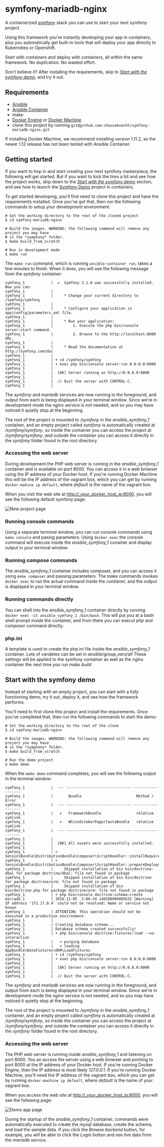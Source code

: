# symfony-mariadb-nginx

A containerized [symfony](https://symfony.com/) stack you can use to start your next symfony project.

Using this framework you're instantly developing your app in containers, plus you automatically get built-in tools that will deploy your app directly to Kubernetes or Openshift.

Start with containers and deploy with containers, all within the same framework. No duplication. No wasted effort.

Don't believe it? After installing the requirements, skip to *[Start with the symfony demo](#symfony-demo)*, and try it out.

## Requirements

- [Ansible](http://docs.ansible.com/ansible/intro_installation.html)
- [Ansible Container](https://github.com/ansible/ansible-container)
- make
- [Docker Engine](https://www.docker.com/products/docker-engine) or [Docker Machine](https://docs.docker.com/machine/install-machine/)
- clone this project by running `git@github.com:chouseknecht/symfony-mariadb-nginx.git`

If installing Docker Machine, we recommend installing version 1.11.2, as the newer 1.12 release has not been tested with Ansible Container.

## Getting started

If you want to hop in and start creating your next symfony masterpiece, the following will get started. But if you want to kick the tires a bit and see how the project works, skip down to the *[Start with the symfony demo](#symfony-demo)* section, and see how to launch the [Symfony Demo](https://github.com/symfony/symfony-demo) project in containers.

To get started developing, you'll first need to clone this project and have the requirements installed. Once you've got that, then run the following commands to setup your development environment: 

```
# Set the working directory to the root of the cloned project
$ cd symfony-mariadb-nginx

# Build the images. WARNING: the following command will remove any project you may have 
# in the *symphony* folder.
$ make build_from_scratch

# Run in development mode
$ make run
```
The `make run` command, which is running `ansible-container run`, takes a few minutes to finish. When it does, you will see the following message from the *symfony* container:

```
symfony_1            |  ✔  Symfony 3.1.6 was successfully installed. Now you can:
symfony_1            |
symfony_1            |     * Change your current directory to /symfony/symfony
symfony_1            |
symfony_1            |     * Configure your application in app/config/parameters.yml file.
symfony_1            |
symfony_1            |     * Run your application:
symfony_1            |         1. Execute the php bin/console server:start command.
symfony_1            |         2. Browse to the http://localhost:8000 URL.
symfony_1            |
symfony_1            |     * Read the documentation at http://symfony.com/doc
symfony_1            |
symfony_1            | + cd /symfony/symfony
symfony_1            | + exec php bin/console server:run 0.0.0.0:8000
symfony_1            |
symfony_1            |  [OK] Server running on http://0.0.0.0:8000
symfony_1            |
symfony_1            |  // Quit the server with CONTROL-C.
symfony_1            |
```

The *symfony* and *mariadb* services are now running in the foreground, and output from each is being displayed in your terminal window. Since we're in development mode the *nginx* service is not needed, and so you may have noticed it quietly stop at the beginning.

The root of the project is mounted to */symfony* in the *ansible_symfony_1* container, and an empty project called *symfony* is automatically created at */symfony/symfony*, so inside the container you can access the project at */symfony/symfony*, and outside the container you can access it directly in the *symfony* folder found in the root directory.

### Accessing the web server

During development the PHP web server is running in the *ansible_symfony_1* container and is available on port 8000. You can access it in a web browser using the IP address of your Docker host. If you're running Docker Machine this will be the IP address of the vagrant box, which you can get by running `docker-mahine ip default`, where *default* is the name of the vagrant box.

When you visit the web site at [http://_your_docker_host_ip:8000](http://127.0.0.1:8000), you will see the following default symfony page:

<img src="https://github.com/chouseknecht/symfony-mariadb-nginx/blob/images/img/empty-project-page.png" alt="New project page" />

### Running console commands

Using a separate terminal window, you can run console commands using `make console` and pasing parameters. Using `docker exec` the console command will execute inside the *ansible_symfony_1* conainer and display output in your terminal window.

### Running compose commands

The *ansible_symfony_1* container includes composer, and you can access it using `make composer` and passing parameters. The make commands invokes `docker exec` to run the actual command inside the contianer, and the output is displayed in your terminal window. 

### Running commands directly

You can shell into the *ansible_symfony_1* container directly by running `docker exec -it ansible_symfony_1 /bin/bash`. This will put you at a bash shell prompt inside the container, and from there you can execut *php* and *composer* command directly.

### php.ini

A template is used to create the php.ini file inside the *ansible_symfony_1* container. Lots of variables can be set in *ansible/group_vars/all* These settings will be applied to the symfony container as well as the nginx container the next time you run *make build*

<h2 id="symfony-demo">Start with the symfony demo</h2>

Instead of starting with an empty project, you can start with a fully functioning demo, try it out, deploy it, and see how the framework performs.

You'll need to first clone this project and install the requirements. Once you've completed that, then run the following commands to start the demo:

```
# Set the working directory to the root of the clone
$ cd symfony-mariadb-nginx

# Build the images. WARNING: the following command will remove any project you may have 
# in the *symphony* folder.
$ make build_from_scratch

# Run the demo project
$ make demo
```
When the `make demo` command completes, you will see the following output in the terminal window:

```
symfony_1            |  --- ------------------------------ ------------------
symfony_1            |       Bundle                         Method / Error
symfony_1            |  --- ------------------------------ ------------------
symfony_1            |   ✔   FrameworkBundle                relative symlink
symfony_1            |   ✔   WhiteOctoberPagerfantaBundle   relative symlink
symfony_1            |  --- ------------------------------ ------------------
symfony_1            |
symfony_1            |  [OK] All assets were successfully installed.
symfony_1            |
symfony_1            | > Sensio\Bundle\DistributionBundle\Composer\ScriptHandler::installRequirementsFile
symfony_1            | > Sensio\Bundle\DistributionBundle\Composer\ScriptHandler::prepareDeploymentTarget
symfony_1            |     Skipped installation of bin bin/doctrine-dbal for package doctrine/dbal: file not found in package
symfony_1            |     Skipped installation of bin bin/doctrine for package doctrine/orm: file not found in package
symfony_1            |     Skipped installation of bin bin/doctrine.php for package doctrine/orm: file not found in package
symfony_1            | + php bin/console doctrine:schema:create
mariadb_1            | 2016-11-05  2:06:34 140288996005632 [Warning] IP address '172.17.0.4' could not be resolved: Name or service not known
symfony_1            | ATTENTION: This operation should not be executed in a production environment.
symfony_1            |
symfony_1            | Creating database schema...
symfony_1            | Database schema created successfully!
symfony_1            | + php bin/console doctrine:fixtures:load --no-interaction
symfony_1            |   > purging database
symfony_1            |   > loading AppBundle\DataFixtures\ORM\LoadFixtures
symfony_1            | + cd /symfony/symfony
symfony_1            | + exec php bin/console server:run 0.0.0.0:8000
symfony_1            |
symfony_1            |  [OK] Server running on http://0.0.0.0:8000
symfony_1            |
symfony_1            |  // Quit the server with CONTROL-C.
```
The *symfony* and *mariadb* services are now running in the foreground, and output from each is being displayed in your terminal window. Since we're in development mode the *nginx* service is not needed, and so you may have noticed it quietly stop at the beginning.

The root of the project is mounted to */symfony* in the *ansible_symfony_1* container, and an empty project called *symfony* is automatically created at */symfony/symfony*, so inside the container you can access the project at */symfony/symfony*, and outside the container you can access it directly in the *symfony* folder found in the root directory.

### Accessing the web server

The PHP web server is running inside *ansible_symfony_1* and listening on port 8000. You an access the server using a web browser and pointing to port 8000 at the IP address of your Docker host. If you're running Docker Engine, then the IP address is most likely *127.0.0.1*. If you're running Docker Machine, you'll need the IP address of the vagrant box, which you can get by running `docker-machine ip default`, where *default* is the name of your vagrant box.

When you access the web site at [http://_your_docker_host_ip:8000](http://127.0.0.1:8000), you will see the following page:

<img src="https://github.com/chouseknecht/symfony-mariadb-nginx/blob/images/img/demo-app-page.png" alt="Demo app page" />

During the startup of the *ansible_symfony_1* container, commands were automatically executed to create the *mysql* database, create the schema, and load the sample data. If you click the *Browse backend* button, for example, you will be able to click the *Login* button and see live data from the *mariadb* service.









